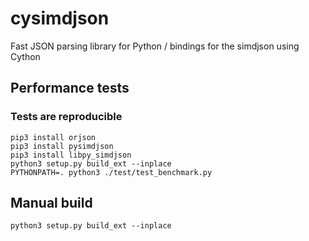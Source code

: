 # cysimdjson

Fast JSON parsing library for Python / bindings for the simdjson using Cython


## Performance tests


### Tests are reproducible

```
pip3 install orjson
pip3 install pysimdjson
pip3 install libpy_simdjson
python3 setup.py build_ext --inplace
PYTHONPATH=. python3 ./test/test_benchmark.py
```

## Manual build

```
python3 setup.py build_ext --inplace
```
